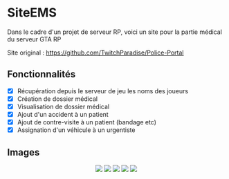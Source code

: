# SiteEMS
Dans le cadre d'un projet de serveur RP, voici un site pour la partie médical du serveur GTA RP

Site original : https://github.com/TwitchParadise/Police-Portal

## Fonctionnalités
 - [x] Récupération depuis le serveur de jeu les noms des joueurs 
 - [x] Création de dossier médical 
 - [x] Visualisation de dossier médical
 - [x] Ajout d'un accident à un patient
 - [x] Ajout de contre-visite à un patient (bandage etc)
 - [x] Assignation d'un véhicule à un urgentiste

## Images

<p align="center">
  <img src="https://github.com/brandonfl/SiteEMS/blob/demo-images/noms.png?raw=true">
  <img src="https://github.com/brandonfl/SiteEMS/blob/demo-images/visu.png?raw=true">
  <img src="https://github.com/brandonfl/SiteEMS/blob/demo-images/dossier.png?raw=true">
  <img src="https://github.com/brandonfl/SiteEMS/blob/demo-images/accident.png?raw=true">
  <img src="https://github.com/brandonfl/SiteEMS/blob/demo-images/vehicules.png?raw=true">
</p>
